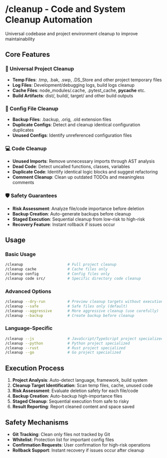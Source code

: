 # /cleanup - Code and System Cleanup Automation

Universal codebase and project environment cleanup to improve maintainability

## Core Features

### 📁 Universal Project Cleanup
- **Temp Files**: .tmp, .bak, .swp, .DS_Store and other project temporary files
- **Log Files**: Development/debugging logs, build logs cleanup
- **Cache Files**: node_modules/.cache, .pytest_cache, __pycache__ etc.
- **Build Artifacts**: dist/, build/, target/ and other build outputs

### 🔧 Config File Cleanup  
- **Backup Files**: .backup, .orig, .old extension files
- **Duplicate Configs**: Detect and cleanup identical configuration duplicates
- **Unused Configs**: Identify unreferenced configuration files

### 💻 Code Cleanup
- **Unused Imports**: Remove unnecessary imports through AST analysis
- **Dead Code**: Detect uncalled functions, classes, variables
- **Duplicate Code**: Identify identical logic blocks and suggest refactoring
- **Comment Cleanup**: Clean up outdated TODOs and meaningless comments

### 🛡️ Safety Guarantees
- **Risk Assessment**: Analyze file/code importance before deletion
- **Backup Creation**: Auto-generate backups before cleanup
- **Staged Execution**: Sequential cleanup from low-risk to high-risk
- **Recovery Feature**: Instant rollback if issues occur

## Usage

### Basic Usage
```bash
/cleanup                    # Full project cleanup
/cleanup cache              # Cache files only
/cleanup config             # Config files only  
/cleanup code src/          # Specific directory code cleanup
```

### Advanced Options
```bash
/cleanup --dry-run          # Preview cleanup targets without execution
/cleanup --safe             # Safe files only (default)
/cleanup --aggressive       # More aggressive cleanup (use carefully)
/cleanup --backup           # Create backup before cleanup
```

### Language-Specific
```bash
/cleanup --js               # JavaScript/TypeScript project specialized
/cleanup --python           # Python project specialized  
/cleanup --rust             # Rust project specialized
/cleanup --go               # Go project specialized
```

## Execution Process

1. **Project Analysis**: Auto-detect language, framework, build system
2. **Cleanup Target Identification**: Scan temp files, cache, unused code
3. **Risk Assessment**: Evaluate deletion safety for each file/code
4. **Backup Creation**: Auto-backup high-importance files
5. **Staged Cleanup**: Sequential execution from safe to risky
6. **Result Reporting**: Report cleaned content and space saved

## Safety Mechanisms

- **Git Tracking**: Clean only files not tracked by Git
- **Whitelist**: Protection list for important config files
- **Confirmation Requests**: User confirmation for high-risk operations
- **Rollback Support**: Instant recovery if issues occur after cleanup
